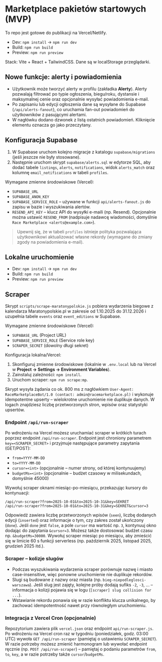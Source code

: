 # Marketplace pakietów startowych (MVP)

To repo jest gotowe do publikacji na Vercel/Netlify.
- Dev: `npm install` → `npm run dev`
- Build: `npm run build`
- Preview: `npm run preview`

Stack: Vite + React + TailwindCSS. Dane są w localStorage przeglądarki.

## Nowe funkcje: alerty i powiadomienia

- Użytkownik może tworzyć alerty w profilu (zakładka **Alerty**). Alerty pozwalają filtrować po typie ogłoszenia, biegu/roku,
  dystansie i maksymalnej cenie oraz opcjonalnie wysyłać powiadomienia e-mail.
- Po zapisaniu lub edycji ogłoszenia dane są wysyłane do Supabase (`/api/alerts-fanout`), co uruchamia fan-out powiadomień do
  użytkowników z pasującymi alertami.
- W nagłówku dodano dzwonek z listą ostatnich powiadomień. Kliknięcie elementu oznacza go jako przeczytany.

## Konfiguracja Supabase

1. W Supabase uruchom kolejno migracje z katalogu `supabase/migrations` (jeśli jeszcze nie były stosowane).
2. Następnie uruchom skrypt `supabase/alerts.sql` w edytorze SQL, aby dodać tabele `listings`, `alerts`, `notifications`, widok
   `alerts_match` oraz kolumnę `email_notifications` w tabeli `profiles`.

Wymagane zmienne środowiskowe (Vercel):

- `SUPABASE_URL`
- `SUPABASE_ANON_KEY`
- `SUPABASE_SERVICE_ROLE` – używane w funkcji `api/alerts-fanout.js` do zapisu w bazie i wyszukiwania alertów.
- `RESEND_API_KEY` – klucz API do wysyłki e-maili (np. Resend). Opcjonalnie można ustawić `RESEND_FROM` (nadpisuje nadawcę
  wiadomości, domyślnie `Race Marketplace <alerts@example.com>`).

> Upewnij się, że w tabeli `profiles` istnieje polityka pozwalająca użytkownikowi aktualizować własne rekordy (wymagane do
> zmiany zgody na powiadomienia e-mail).

## Lokalne uruchomienie

- Dev: `npm install` → `npm run dev`
- Build: `npm run build`
- Preview: `npm run preview`

## Scraper

Skrypt `scripts/scrape-maratonypolskie.js` pobiera wydarzenia biegowe z kalendarza Maratonypolskie.pl w zakresie od
1.10.2025 do 31.12.2026 i uzupełnia tabele `events` oraz `event_editions` w Supabase.

Wymagane zmienne środowiskowe (Vercel):

- `SUPABASE_URL` (Project URL)
- `SUPABASE_SERVICE_ROLE` (Service role key)
- `SCRAPER_SECRET` (dowolny długi sekret)

Konfiguracja lokalna/Vercel:
1. Skonfiguruj zmienne środowiskowe (lokalnie w `.env.local` lub na Vercel w **Project → Settings → Environment Variables**).
2. Zainstaluj zależności: `npm install`.
3. Uruchom scraper: `npm run scrape:mp`.

Skrypt wysyła żądania co ok. 800 ms z nagłówkiem `User-Agent: RaceMarketplaceBot/1.0 (contact: admin@racemarketplace.pl)` i
wykonuje idempotentne upserty – wielokrotne uruchomienie nie duplikuje danych. W logach znajdziesz liczbę przetworzonych
stron, wpisów oraz statystyki upsertów.

### Endpoint `/api/run-scraper`

Po wdrożeniu na Vercel możesz uruchamiać scraper w krótkich turach poprzez endpoint `/api/run-scraper`. Endpoint jest
chroniony parametrem `key=<SCRAPER_SECRET>` i przyjmuje następujące parametry zapytania (GET/POST):

- `from=YYYY-MM-DD`
- `to=YYYY-MM-DD`
- `cursor=<int>` (opcjonalnie – numer strony, od której kontynuujemy)
- `budgetMs=<int>` (opcjonalnie – budżet czasowy w milisekundach, domyślnie 45000)

Wywołuj scraper oknami miesiąc-po-miesiącu, przekazując kursory do kontynuacji:

```
/api/run-scraper?from=2025-10-01&to=2025-10-31&key=SEKRET
/api/run-scraper?from=2025-10-01&to=2025-10-31&key=SEKRET&cursor=3
```

Odpowiedź zawiera liczbę przetworzonych wpisów (`seen`), liczbę dodanych edycji (`inserted`) oraz informacje o tym, czy
zakres został ukończony (`done`). Jeśli `done` jest `false`, a pole `cursor` ma wartość np. `3`, kontynuuj okno dodając do
zapytania `&cursor=3`. Możesz także dostosować budżet czasu np. `&budgetMs=30000`. Wywołuj scraper miesiąc po miesiącu,
aby zmieścić się w limicie 60 s funkcji serverless (np. październik 2025, listopad 2025, grudzień 2025 itd.).

### Scraper – kolizje slugów

- Podczas wyszukiwania wydarzenia scraper porównuje nazwę i miasto case-insensitive, więc ponowne uruchomienie nie duplikuje
  rekordów.
- Slugi są budowane z nazwy oraz miasta (np. `bieg-niepodleglosci-warszawa`). Jeśli slug jest zajęty, kolejne próby dodają
  sufiks `-2`, `-3`, ... – informacja o kolizji pojawia się w logu (`[scraper] slug collision for ...`).
- Wstawianie rekordu ponawia się w razie konfliktu klucza unikalnego, by zachować idempotentność nawet przy równoległym
  uruchomieniu.

### Integracja z Vercel Cron (opcjonalnie)

Repozytorium zawiera plik `vercel.json` oraz endpoint `api/run-scraper.js`. Po wdrożeniu na Vercel cron raz w tygodniu
(poniedziałek, godz. 03:00 UTC) wywoła `GET /api/run-scraper` (pamiętaj o ustawieniu `SCRAPER_SECRET`). W razie potrzeby
możesz zmienić harmonogram lub wywołać endpoint ręcznie (np. `POST /api/run-scraper`) – pamiętaj o podaniu parametrów
`from`, `to`, `key`, a w razie potrzeby także `cursor`/`budgetMs`.
